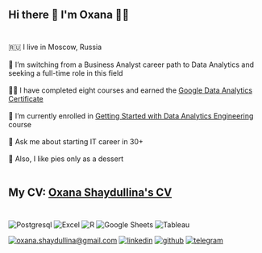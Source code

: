 ## Hi there 👋 I'm Oxana 👩‍💻 </br> </br> 
🇷🇺 I live in Moscow, Russia </br> </br>
🚀 I’m switching from a Business Analyst career path to Data Analytics and seeking a full-time role in this field </br> </br>
👩‍🎓 I have completed eight courses and earned the [Google Data Analytics Certificate](https://www.coursera.org/account/accomplishments/professional-cert/34KHME6Q64G4) </br> </br>
🌱 I’m currently enrolled in [Getting Started with Data Analytics Engineering](https://github.com/Data-Learn/data-engineering) course </br> </br>
💬 Ask me about starting IT career in 30+ </br> </br>
🍰 Also, I like pies only as a dessert </br> </br>


## My CV: [Oxana Shaydullina's CV](https://github.com/oxana-shaydullina/cv/blob/gh-pages/Oxana%20Shaydullina_CV.pdf) </br> </br>


![Postgresql](https://img.shields.io/badge/PostgreSQL-316192?style=for-the-badge&logo=postgresql&logoColor=white)
![Excel](https://img.shields.io/badge/Microsoft_Excel-217346?style=for-the-badge&logo=microsoft-excel&logoColor=white)
![R](https://img.shields.io/badge/R-276DC3?style=for-the-badge&logo=r&logoColor=white)
![Google Sheets](https://img.shields.io/badge/Google%20Sheets-34A853?style=for-the-badge&logo=google-sheets&logoColor=white)
![Tableau](https://camo.githubusercontent.com/950a7a6b70ab7a01ee2a2934e0b6e9f1534cab8871f4b4174c92acba159fdf82/68747470733a2f2f696d672e736869656c64732e696f2f7374617469632f76313f7374796c653d666f722d7468652d6261646765266d6573736167653d5461626c65617526636f6c6f723d453937363237266c6f676f3d5461626c656175266c6f676f436f6c6f723d464646464646266c6162656c3d)


[![oxana.shaydullina@gmail.com](https://img.shields.io/badge/Gmail-D14836?style=for-the-badge&logo=gmail&logoColor=white)](mailto:oxana.shaydullina@gmail.com)
[![linkedin](https://img.shields.io/badge/LinkedIn-0077B5?style=for-the-badge&logo=linkedin&logoColor=white)](https://www.linkedin.com/in/oxana-shaydullina)
[![github](https://img.shields.io/badge/GitHub-100000?style=for-the-badge&logo=github&logoColor=white)](https://oxana-shaydullina.github.io/cv/)
[![telegram](https://img.shields.io/badge/Telegram-2CA5E0?style=for-the-badge&logo=telegram&logoColor=white)](https://t.me/okcana)

